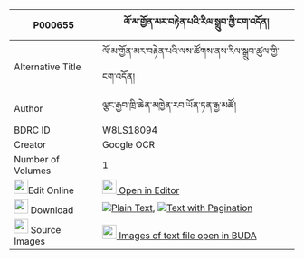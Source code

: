 |P000655|ལོ་མ་གྱོན་མར་བརྟེན་པའི་རིལ་སྒྲུབ་ཀྱི་ངག་འདོན། 
| --- | --- 
|Alternative Title |ལོ་མ་གྱོན་མར་བརྟེན་པའི་ལས་ཚོགས་ནས་རིལ་སྒྲུབ་ཚུལ་གྱི་ངག་འདོན།
|Author| ལྕང་རྒྱབ་ཁྲི་ཆེན་མཁྱེན་རབ་ཡོན་ཏན་རྒྱ་མཚོ།
|BDRC ID | W8LS18094
|Creator | Google OCR
|Number of Volumes| 1
|<img width="25" src="https://img.icons8.com/color/25/000000/edit-property.png">Edit Online| [<img width="25" src="https://avatars.githubusercontent.com/u/45091458?s=200&v=4"> Open in Editor](http://editor.openpecha.org/P000655)
|<img width="25" src="https://img.icons8.com/fluent/48/000000/download-2.png"/>  Download | [![](https://img.icons8.com/color/20/000000/txt.png)Plain Text](https://github.com/Openpecha/P000655/releases/download/v1/loma_gyon_mar_tenpa_i_ril_drub_plain_P000655.zip), [![](https://img.icons8.com/color/20/000000/txt.png)Text with Pagination](https://github.com/Openpecha/P000655/releases/download/v1/loma_gyon_mar_tenpa_i_ril_drub_pages_P000655.zip)
|<img width="25" src="https://img.icons8.com/plasticine/100/000000/pictures-folder.png"/>  Source Images | [<img width="25" src="https://library.bdrc.io/icons/BUDA-small.svg"> Images of text file open in BUDA](https://library.bdrc.io/show/bdr:W8LS18094)